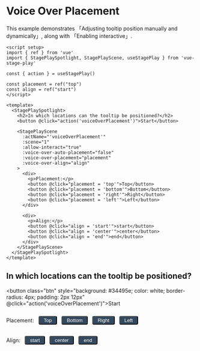 <script setup>
import { ref } from 'vue'
import { StagePlaySpotlight, StagePlayScene, useStagePlay } from '../../src/index.ts'

const { action } = useStagePlay()

const placement = ref("top")
const align = ref("start")

</script>

# Voice Over Placement

This example demonstrates 「Adjusting tooltip position manually and dynamically」, along with 「Enabling interactive」.

```vue
<script setup>
import { ref } from 'vue'
import { StagePlaySpotlight, StagePlayScene, useStagePlay } from 'vue-stage-play'

const { action } = useStagePlay()

const placement = ref("top")
const align = ref("start")
</script>

<template>
  <StagePlaySpotlight>
    <h2>In which locations can the tooltip be positioned?</h2>
    <button @click="action('voiceOverPlacement')">Start</button>

    <StagePlayScene 
      :actName="'voiceOverPlacement'"
      :scene="1"
      :allow-interact="true"
      :voice-over-auto-placement="false"
      :voice-over-placement="placement"
      :voice-over-align="align"
    >
      <div>
        <p>Placement:</p>
        <button @click="placement = 'top'">Top</button>
        <button @click="placement = 'bottom'">Bottom</button>
        <button @click="placement = 'right'">Right</button>
        <button @click="placement = 'left'">Left</button>
      </div>

      <div>
        <p>Align:</p>
        <button @click="align = 'start'">start</button>
        <button @click="align = 'center'">center</button>
        <button @click="align = 'end'">end</button>
      </div>
    </StagePlayScene>
  </StagePlaySpotlight>
</template>
```

## In which locations can the tooltip be positioned?

<button class="btn" style="background: #34495e; color: white; border-radius: 4px; padding: 2px 12px" @click="action('voiceOverPlacement')">Start</button>


<StagePlaySpotlight>
  <StagePlayScene :actName="'voiceOverPlacement'" :scene="1" :allow-interact="true" :voice-over-auto-placement="false" :voice-over-placement="placement" :voice-over-align="align" >

  <div style="display: flex; align-items: center; gap: 12px;">
    <p>Placement:</p>
    <button class="btn" style="background: #34495e; color: white; border-radius: 4px; padding: 2px 12px" @click="placement = 'top'">Top</button>
    <button class="btn" style="background: #34495e; color: white; border-radius: 4px; padding: 2px 12px" @click="placement = 'bottom'">Bottom</button>
    <button class="btn" style="background: #34495e; color: white; border-radius: 4px; padding: 2px 12px" @click="placement = 'right'">Right</button>
    <button class="btn" style="background: #34495e; color: white; border-radius: 4px; padding: 2px 12px" @click="placement = 'left'">Left</button>
  </div>

  <div style="display: flex; align-items: center; gap: 12px; margin-top: 8px">
    <p>Align:</p>
    <button class="btn" style="background: #34495e; color: white; border-radius: 4px; padding: 2px 12px" @click="align = 'start'">start</button>
    <button class="btn" style="background: #34495e; color: white; border-radius: 4px; padding: 2px 12px" @click="align = 'center'">center</button>
    <button class="btn" style="background: #34495e; color: white; border-radius: 4px; padding: 2px 12px" @click="align = 'end'">end</button>
  </div>

  </StagePlayScene>
</StagePlaySpotlight>